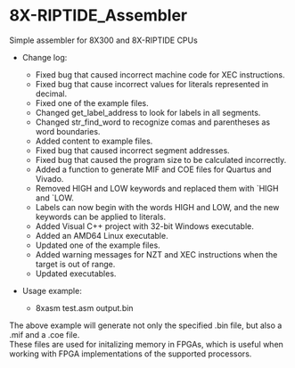 # 8X-RIPTIDE_Assembler
Simple assembler for 8X300 and 8X-RIPTIDE CPUs  

* Change log:  
  * Fixed bug that caused incorrect machine code for XEC instructions.  
  * Fixed bug that cause incorrect values for literals represented in decimal.  
  * Fixed one of the example files.  
  * Changed get_label_address to look for labels in all segments.  
  * Changed str_find_word to recognize comas and parentheses as word boundaries.  
  * Added content to example files.  
  * Fixed bug that caused incorrect segment addresses.  
  * Fixed bug that caused the program size to be calculated incorrectly.  
  * Added a function to generate MIF and COE files for Quartus and Vivado.  
  * Removed HIGH and LOW keywords and replaced them with \`HIGH and \`LOW.  
   * Labels can now begin with the words HIGH and LOW, and the new keywords can be applied to literals.  
  * Added Visual C++ project with 32-bit Windows executable.  
  * Added an AMD64 Linux executable.  
  * Updated one of the example files.  
  * Added warning messages for NZT and XEC instructions when the target is out of range.  
  * Updated executables.  

* Usage example:  
  * 8xasm test.asm output.bin  

The above example will generate not only the specified .bin file, but also a .mif and a .coe file.  
These files are used for initalizing memory in FPGAs, which is useful when working with FPGA implementations of the supported processors.  
